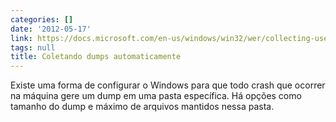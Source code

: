 ```yaml
---
categories: []
date: '2012-05-17'
link: https://docs.microsoft.com/en-us/windows/win32/wer/collecting-user-mode-dumps
tags: null
title: Coletando dumps automaticamente
---
```


Existe uma forma de configurar o Windows para que todo crash que ocorrer na máquina gere um dump em uma pasta específica. Há opções como tamanho do dump e máximo de arquivos mantidos nessa pasta.